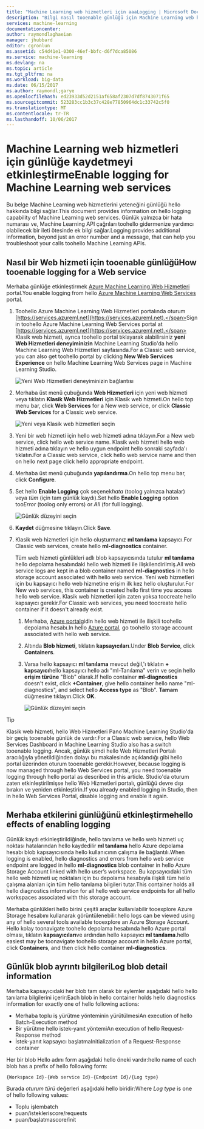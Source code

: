 ```yaml
---
title: "Machine Learning web hizmetleri için aaaLogging | Microsoft Docs"
description: "Bilgi nasıl tooenable günlüğü için Machine Learning web hizmetleri. Günlük toohelp hello API'leri sorun giderme ek bilgi sağlar."
services: machine-learning
documentationcenter: 
author: raymondlaghaeian
manager: jhubbard
editor: cgronlun
ms.assetid: c54d41e1-0300-46ef-bbfc-d6f7dca85086
ms.service: machine-learning
ms.devlang: na
ms.topic: article
ms.tgt_pltfrm: na
ms.workload: big-data
ms.date: 06/15/2017
ms.author: raymondl;garye
ms.openlocfilehash: ed23933d52d2151af658af2307d7df8743071f65
ms.sourcegitcommit: 523283cc1b3c37c428e77850964dc1c33742c5f0
ms.translationtype: MT
ms.contentlocale: tr-TR
ms.lasthandoff: 10/06/2017
---
```

# <a name="enable-logging-for-machine-learning-web-services"></a><span data-ttu-id="5c252-104">Machine Learning web hizmetleri için günlüğe kaydetmeyi etkinleştirme</span><span class="sxs-lookup"><span data-stu-id="5c252-104">Enable logging for Machine Learning web services</span></span>
<span data-ttu-id="5c252-105">Bu belge Machine Learning web hizmetlerini yeteneğini günlüğü hello hakkında bilgi sağlar.</span><span class="sxs-lookup"><span data-stu-id="5c252-105">This document provides information on hello logging capability of Machine Learning web services.</span></span> <span data-ttu-id="5c252-106">Günlük yalnızca bir hata numarası ve, Machine Learning API çağrıları toohello gidermenize yardımcı olabilecek bir ileti ötesinde ek bilgi sağlar.</span><span class="sxs-lookup"><span data-stu-id="5c252-106">Logging provides additional information, beyond just an error number and a message, that can help you troubleshoot your calls toohello Machine Learning APIs.</span></span>  

## <a name="how-tooenable-logging-for-a-web-service"></a><span data-ttu-id="5c252-107">Nasıl bir Web hizmeti için tooenable günlüğü</span><span class="sxs-lookup"><span data-stu-id="5c252-107">How tooenable logging for a Web service</span></span>

<span data-ttu-id="5c252-108">Merhaba günlüğe etkinleştirmek [Azure Machine Learning Web Hizmetleri](https://services.azureml.net) portal.</span><span class="sxs-lookup"><span data-stu-id="5c252-108">You enable logging from hello [Azure Machine Learning Web Services](https://services.azureml.net) portal.</span></span> 

1. <span data-ttu-id="5c252-109">Toohello Azure Machine Learning Web Hizmetleri portalında oturum [https://services.azureml.net](https://services.azureml.net).</span><span class="sxs-lookup"><span data-stu-id="5c252-109">Sign in toohello Azure Machine Learning Web Services portal at [https://services.azureml.net](https://services.azureml.net).</span></span> <span data-ttu-id="5c252-110">Klasik web hizmeti, ayrıca toohello portal tıklayarak alabilirsiniz **yeni Web Hizmetleri deneyiminizin** Machine Learning Studio'da hello Machine Learning Web Hizmetleri sayfasında.</span><span class="sxs-lookup"><span data-stu-id="5c252-110">For a Classic web service, you can also get toohello portal by clicking **New Web Services Experience** on hello Machine Learning Web Services page in Machine Learning Studio.</span></span>

   ![Yeni Web Hizmetleri deneyiminizin bağlantısı](media/machine-learning-web-services-logging/new-web-services-experience-link.png)

2. <span data-ttu-id="5c252-112">Merhaba üst menü çubuğunda **Web Hizmetleri** için yeni web hizmeti veya tıklatın **Klasik Web Hizmetleri** için Klasik web hizmeti.</span><span class="sxs-lookup"><span data-stu-id="5c252-112">On hello top menu bar, click **Web Services** for a New web service, or click **Classic Web Services** for a Classic web service.</span></span>

   ![Yeni veya Klasik web hizmetleri seçin](media/machine-learning-web-services-logging/select-web-service.png)

3. <span data-ttu-id="5c252-114">Yeni bir web hizmeti için hello web hizmeti adına tıklayın.</span><span class="sxs-lookup"><span data-stu-id="5c252-114">For a New web service, click hello web service name.</span></span> <span data-ttu-id="5c252-115">Klasik web hizmeti hello web hizmeti adına tıklayın ve hello uygun endpoint hello sonraki sayfada'ı tıklatın.</span><span class="sxs-lookup"><span data-stu-id="5c252-115">For a Classic web service, click hello web service name and then on hello next page click hello appropriate endpoint.</span></span>

4. <span data-ttu-id="5c252-116">Merhaba üst menü çubuğunda **yapılandırma**.</span><span class="sxs-lookup"><span data-stu-id="5c252-116">On hello top menu bar, click **Configure**.</span></span>

5. <span data-ttu-id="5c252-117">Set hello **Enable Logging** çok seçenek*hata* (toolog yalnızca hatalar) veya *tüm* (için tam günlük kaydı).</span><span class="sxs-lookup"><span data-stu-id="5c252-117">Set hello **Enable Logging** option too*Error* (toolog only errors) or *All* (for full logging).</span></span>

   ![Günlük düzeyini seçin](media/machine-learning-web-services-logging/enable-logging.png)

6. <span data-ttu-id="5c252-119">**Kaydet** düğmesine tıklayın.</span><span class="sxs-lookup"><span data-stu-id="5c252-119">Click **Save**.</span></span>

7. <span data-ttu-id="5c252-120">Klasik web hizmetleri için hello oluşturmanız **ml tanılama** kapsayıcı.</span><span class="sxs-lookup"><span data-stu-id="5c252-120">For Classic web services, create hello **ml-diagnostics** container.</span></span>

   <span data-ttu-id="5c252-121">Tüm web hizmeti günlükleri adlı blob kapsayıcısında tutulur **ml tanılama** hello depolama hesabındaki hello web hizmeti ile ilişkilendirilmiş.</span><span class="sxs-lookup"><span data-stu-id="5c252-121">All web service logs are kept in a blob container named **ml-diagnostics** in hello storage account associated with hello web service.</span></span> <span data-ttu-id="5c252-122">Yeni web hizmetleri için bu kapsayıcı hello web hizmetine erişim ilk kez hello oluşturulur.</span><span class="sxs-lookup"><span data-stu-id="5c252-122">For New web services, this container is created hello first time you access hello web service.</span></span> <span data-ttu-id="5c252-123">Klasik web hizmetleri için zaten yoksa toocreate hello kapsayıcı gerekir.</span><span class="sxs-lookup"><span data-stu-id="5c252-123">For Classic web services, you need toocreate hello container if it doesn't already exist.</span></span> 

   1. <span data-ttu-id="5c252-124">Merhaba, [Azure portal](https://portal.azure.com)gidin hello web hizmeti ile ilişkili toohello depolama hesabı.</span><span class="sxs-lookup"><span data-stu-id="5c252-124">In hello [Azure portal](https://portal.azure.com), go toohello storage account associated with hello web service.</span></span>

   2. <span data-ttu-id="5c252-125">Altında **Blob hizmeti**, tıklatın **kapsayıcıları**.</span><span class="sxs-lookup"><span data-stu-id="5c252-125">Under **Blob Service**, click **Containers**.</span></span>

   3. <span data-ttu-id="5c252-126">Varsa hello kapsayıcı **ml tanılama** mevcut değil,'ı tıklatın **+ kapsayıcı**hello kapsayıcı hello adı "ml-Tanılama" verin ve seçin hello **erişim türüne** "Blob" olarak.</span><span class="sxs-lookup"><span data-stu-id="5c252-126">If hello container **ml-diagnostics** doesn't exist, click **+Container**, give hello container hello name "ml-diagnostics", and select hello **Access type** as "Blob".</span></span> <span data-ttu-id="5c252-127">**Tamam** düğmesine tıklayın.</span><span class="sxs-lookup"><span data-stu-id="5c252-127">Click **OK**.</span></span>

      ![Günlük düzeyini seçin](media/machine-learning-web-services-logging/create-ml-diagnostics-container.png)

> [!TIP]
>
> <span data-ttu-id="5c252-129">Klasik web hizmeti, hello Web Hizmetleri Pano Machine Learning Studio'da bir geçiş tooenable günlük de vardır.</span><span class="sxs-lookup"><span data-stu-id="5c252-129">For a Classic web service, hello Web Services Dashboard in Machine Learning Studio also has a switch tooenable logging.</span></span> <span data-ttu-id="5c252-130">Ancak, günlük şimdi hello Web Hizmetleri Portalı aracılığıyla yönetildiğinden dolayı bu makalesinde açıklandığı gibi hello portal üzerinden oturum tooenable gerekir.</span><span class="sxs-lookup"><span data-stu-id="5c252-130">However, because logging is now managed through hello Web Services portal, you need tooenable logging through hello portal as described in this article.</span></span> <span data-ttu-id="5c252-131">Studio'da oturum zaten etkinleştirilmişse hello Web Hizmetleri portalı, günlüğü devre dışı bırakın ve yeniden etkinleştirin.</span><span class="sxs-lookup"><span data-stu-id="5c252-131">If you already enabled logging in Studio, then in hello Web Services Portal, disable logging and enable it again.</span></span>


## <a name="hello-effects-of-enabling-logging"></a><span data-ttu-id="5c252-132">Merhaba etkilerini günlüğünü etkinleştirme</span><span class="sxs-lookup"><span data-stu-id="5c252-132">hello effects of enabling logging</span></span>
<span data-ttu-id="5c252-133">Günlük kaydı etkinleştirildiğinde, hello tanılama ve hello web hizmeti uç noktası hatalarından hello kaydedilir **ml tanılama** hello Azure depolama hesabı blob kapsayıcısında hello kullanıcının çalışma ile bağlantılı.</span><span class="sxs-lookup"><span data-stu-id="5c252-133">When logging is enabled, hello diagnostics and errors from hello web service endpoint are logged in hello **ml-diagnostics** blob container in hello Azure Storage Account linked with hello user’s workspace.</span></span> <span data-ttu-id="5c252-134">Bu kapsayıcıdaki tüm hello web hizmeti uç noktaları için bu depolama hesabıyla ilişkili tüm hello çalışma alanları için tüm hello tanılama bilgileri tutar.</span><span class="sxs-lookup"><span data-stu-id="5c252-134">This container holds all hello diagnostics information for all hello web service endpoints for all hello workspaces associated with this storage account.</span></span>

<span data-ttu-id="5c252-135">Merhaba günlükleri hello birini çeşitli araçlar kullanılabilir tooexplore Azure Storage hesabını kullanarak görüntülenebilir.</span><span class="sxs-lookup"><span data-stu-id="5c252-135">hello logs can be viewed using any of hello several tools available tooexplore an Azure Storage Account.</span></span> <span data-ttu-id="5c252-136">Hello kolay toonavigate toohello depolama hesabında hello Azure portal olması, tıklatın **kapsayıcıları**ve ardından hello kapsayıcı **ml tanılama**.</span><span class="sxs-lookup"><span data-stu-id="5c252-136">hello easiest may be toonavigate toohello storage account in hello Azure portal, click **Containers**, and then click hello container **ml-diagnostics**.</span></span>  

## <a name="log-blob-detail-information"></a><span data-ttu-id="5c252-137">Günlük blob ayrıntı bilgileri</span><span class="sxs-lookup"><span data-stu-id="5c252-137">Log blob detail information</span></span>
<span data-ttu-id="5c252-138">Merhaba kapsayıcıdaki her blob tam olarak bir eylemler aşağıdaki hello hello tanılama bilgilerini içerir:</span><span class="sxs-lookup"><span data-stu-id="5c252-138">Each blob in hello container holds hello diagnostics information for exactly one of hello following actions:</span></span>

* <span data-ttu-id="5c252-139">Merhaba toplu iş yürütme yönteminin yürütülmesi</span><span class="sxs-lookup"><span data-stu-id="5c252-139">An execution of hello Batch-Execution method</span></span>  
* <span data-ttu-id="5c252-140">Bir yürütme hello istek-yanıt yöntemi</span><span class="sxs-lookup"><span data-stu-id="5c252-140">An execution of hello Request-Response method</span></span>  
* <span data-ttu-id="5c252-141">İstek-yanıt kapsayıcı başlatma</span><span class="sxs-lookup"><span data-stu-id="5c252-141">Initialization of a Request-Response container</span></span>

<span data-ttu-id="5c252-142">Her bir blob Hello adını form aşağıdaki hello öneki vardır:</span><span class="sxs-lookup"><span data-stu-id="5c252-142">hello name of each blob has a prefix of hello following form:</span></span> 


`{Workspace Id}-{Web service Id}-{Endpoint Id}/{Log type}`


<span data-ttu-id="5c252-143">Burada _oturum türü_ değerleri aşağıdaki hello biridir:</span><span class="sxs-lookup"><span data-stu-id="5c252-143">Where _Log type_ is one of hello following values:</span></span>  

* <span data-ttu-id="5c252-144">Toplu işlem</span><span class="sxs-lookup"><span data-stu-id="5c252-144">batch</span></span>  
* <span data-ttu-id="5c252-145">puan/istekleri</span><span class="sxs-lookup"><span data-stu-id="5c252-145">score/requests</span></span>  
* <span data-ttu-id="5c252-146">puan/başlatma</span><span class="sxs-lookup"><span data-stu-id="5c252-146">score/init</span></span>  

